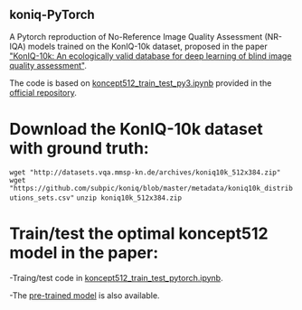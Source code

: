 ## koniq-PyTorch

A Pytorch reproduction of No-Reference Image Quality Assessment (NR-IQA) models trained on the KonIQ-10k dataset, proposed in the paper ["KonIQ-10k: An ecologically valid database for deep learning of blind image quality assessment"](https://arxiv.org/abs/1910.06180).

The code is based on [koncept512_train_test_py3.ipynb](https://github.com/subpic/koniq/blob/master/koncept512_train_test_py3.ipynb) provided in the [official repository](https://github.com/subpic/koniq).


# Download the KonIQ-10k dataset with ground truth:

```wget "http://datasets.vqa.mmsp-kn.de/archives/koniq10k_512x384.zip"```
```wget "https://github.com/subpic/koniq/blob/master/metadata/koniq10k_distributions_sets.csv"```
```unzip koniq10k_512x384.zip```  

# Train/test the optimal koncept512 model in the paper:
-Traing/test code in [koncept512_train_test_pytorch.ipynb](https://github.com/ZhengyuZhao/koniq-PyTorch/blob/master/koncept512_train_test_pytorch.ipynb).

-The [pre-trained model](https://surfdrive.surf.nl/files/index.php/s/oeGv7wEyyMwwbIO) is also available.
